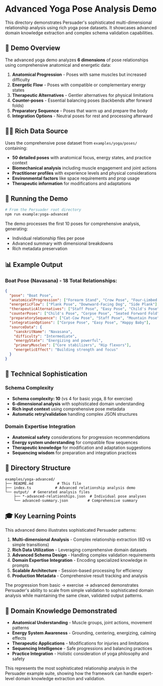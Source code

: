 # Advanced Yoga Pose Analysis Demo

This directory demonstrates Persuader's sophisticated multi-dimensional relationship analysis using rich yoga pose datasets. It showcases advanced domain knowledge extraction and complex schema validation capabilities.

## 🎯 Demo Overview

The advanced yoga demo analyzes **6 dimensions** of pose relationships using comprehensive anatomical and energetic data:

1. **Anatomical Progression** - Poses with same muscles but increased difficulty
2. **Energetic Flow** - Poses with compatible or complementary energy states
3. **Therapeutic Alternatives** - Gentler alternatives for physical limitations
4. **Counter-poses** - Essential balancing poses (backbends after forward folds)
5. **Preparatory Sequence** - Poses that warm up and prepare the body
6. **Integration Options** - Neutral poses for rest and processing afterward

## 🧘‍♀️ Rich Data Source

Uses the comprehensive pose dataset from `examples/yoga/poses/` containing:

- **50 detailed poses** with anatomical focus, energy states, and practice context
- **Biomechanical analysis** including muscle engagement and joint actions
- **Practitioner profiles** with experience levels and physical considerations
- **Environmental factors** like space requirements and prop usage
- **Therapeutic information** for modifications and adaptations

## 🚀 Running the Demo

```bash
# From the Persuader root directory
npm run example:yoga-advanced
```

The demo processes the first 10 poses for comprehensive analysis, generating:

- Individual relationship files per pose
- Advanced summary with dimensional breakdowns
- Rich metadata preservation

## 📊 Example Output

### Boat Pose (Navasana) - 18 Total Relationships:

```json
{
  "pose": "Boat Pose",
  "anatomicalProgression": ["Forearm Stand", "Crow Pose", "Four-Limbed Staff"],
  "energeticFlow": ["Plank Pose", "Downward-Facing Dog", "Side Plank"],
  "therapeuticAlternatives": ["Staff Pose", "Easy Pose", "Child's Pose"],
  "counterPoses": ["Child's Pose", "Corpse Pose", "Seated Forward Fold"],
  "preparatorySequence": ["Cat-Cow Pose", "Staff Pose", "Mountain Pose"],
  "integrationOptions": ["Corpse Pose", "Easy Pose", "Happy Baby"],
  "sourceData": {
    "sanskritName": "Navasana",
    "difficulty": "Intermediate",
    "energyState": "Energizing and powerful",
    "primaryMuscles": ["Core stabilizers", "Hip flexors"],
    "energeticEffect": "Building strength and focus"
  }
}
```

## 🔬 Technical Sophistication

### Schema Complexity

- **Schema complexity: 10** (vs 4 for basic yoga, 8 for exercise)
- **6-dimensional analysis** with sophisticated domain understanding
- **Rich input context** using comprehensive pose metadata
- **Automatic retry/validation** handling complex JSON structures

### Domain Expertise Integration

- **Anatomical safety** considerations for progression recommendations
- **Energy system understanding** for compatible flow sequences
- **Therapeutic knowledge** for modification and adaptation suggestions
- **Sequencing wisdom** for preparation and integration practices

## 📁 Directory Structure

```
examples/yoga-advanced/
├── README.md           # This file
├── index.ts           # Advanced relationship analysis demo
└── output/  # Generated analysis files
    ├── *-advanced-relationships.json  # Individual pose analyses
    └── advanced-summary.json         # Comprehensive summary
```

## 🎓 Key Learning Points

This advanced demo illustrates sophisticated Persuader patterns:

1. **Multi-dimensional Analysis** - Complex relationship extraction (6D vs simple transitions)
2. **Rich Data Utilization** - Leveraging comprehensive domain datasets
3. **Advanced Schema Design** - Handling complex validation requirements
4. **Domain Expertise Integration** - Encoding specialized knowledge in prompts
5. **Scalable Architecture** - Session-based processing for efficiency
6. **Production Metadata** - Comprehensive result tracking and analysis

The progression from basic → exercise → advanced demonstrates Persuader's ability to scale from simple validation to sophisticated domain analysis while maintaining the same clean, validated output patterns.

## 🧠 Domain Knowledge Demonstrated

- **Anatomical Understanding** - Muscle groups, joint actions, movement patterns
- **Energy System Awareness** - Grounding, centering, energizing, calming effects
- **Therapeutic Applications** - Modifications for injuries and limitations
- **Sequencing Intelligence** - Safe progressions and balancing practices
- **Practice Integration** - Holistic consideration of yoga philosophy and safety

This represents the most sophisticated relationship analysis in the Persuader example suite, showing how the framework can handle expert-level domain knowledge extraction and validation.
